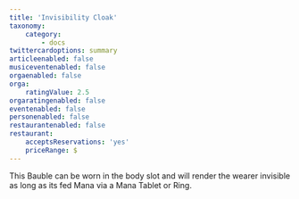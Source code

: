 ```yaml
---
title: 'Invisibility Cloak'
taxonomy:
    category:
        - docs
twittercardoptions: summary
articleenabled: false
musiceventenabled: false
orgaenabled: false
orga:
    ratingValue: 2.5
orgaratingenabled: false
eventenabled: false
personenabled: false
restaurantenabled: false
restaurant:
    acceptsReservations: 'yes'
    priceRange: $
---
```


This Bauble can be worn in the body slot and will render the wearer invisible as long as its fed Mana via a Mana Tablet or Ring.